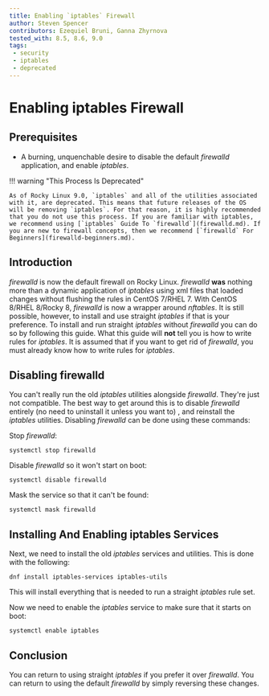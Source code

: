 ```yaml
---
title: Enabling `iptables` Firewall
author: Steven Spencer
contributors: Ezequiel Bruni, Ganna Zhyrnova
tested_with: 8.5, 8.6, 9.0
tags:
 - security
 - iptables
 - deprecated
---
```


# Enabling iptables Firewall

## Prerequisites

* A burning, unquenchable desire to disable the default _firewalld_ application, and enable _iptables_.

!!! warning "This Process Is Deprecated"

    As of Rocky Linux 9.0, `iptables` and all of the utilities associated with it, are deprecated. This means that future releases of the OS will be removing `iptables`. For that reason, it is highly recommended that you do not use this process. If you are familiar with iptables, we recommend using [`iptables` Guide To `firewalld`](firewalld.md). If you are new to firewall concepts, then we recommend [`firewalld` For Beginners](firewalld-beginners.md).

## Introduction

_firewalld_ is now the default firewall on Rocky Linux. _firewalld_ **was** nothing more than a dynamic application of _iptables_ using xml files that loaded changes without flushing the rules in CentOS 7/RHEL 7.  With CentOS 8/RHEL 8/Rocky 8, _firewalld_ is now a wrapper around _nftables_. It is still possible, however, to install and use straight _iptables_ if that is your preference. To install and run straight _iptables_ without _firewalld_ you can do so by following this guide. What this guide will **not** tell you is how to write rules for _iptables_. It is assumed that if you want to get rid of _firewalld_, you must already know how to write rules for _iptables_.

## Disabling firewalld

You can't really run the old _iptables_ utilities alongside _firewalld_. They're just not compatible. The best way to get around this is to disable _firewalld_ entirely (no need to uninstall it unless you want to) , and reinstall the _iptables_ utilities. Disabling _firewalld_ can be done using these commands:

Stop _firewalld_:

`systemctl stop firewalld`

Disable _firewalld_ so it won't start on boot:

`systemctl disable firewalld`

Mask the service so that it can't be found:

`systemctl mask firewalld`

## Installing And Enabling iptables Services

Next, we need to install the old _iptables_ services and utilities. This is done with the following:

`dnf install iptables-services iptables-utils`

This will install everything that is needed to run a straight _iptables_ rule set.

Now we need to enable the _iptables_ service to make sure that it starts on boot:

`systemctl enable iptables`

## Conclusion

You can return to using straight _iptables_ if you prefer it over _firewalld_. You can return to using the default _firewalld_ by simply reversing these changes.

